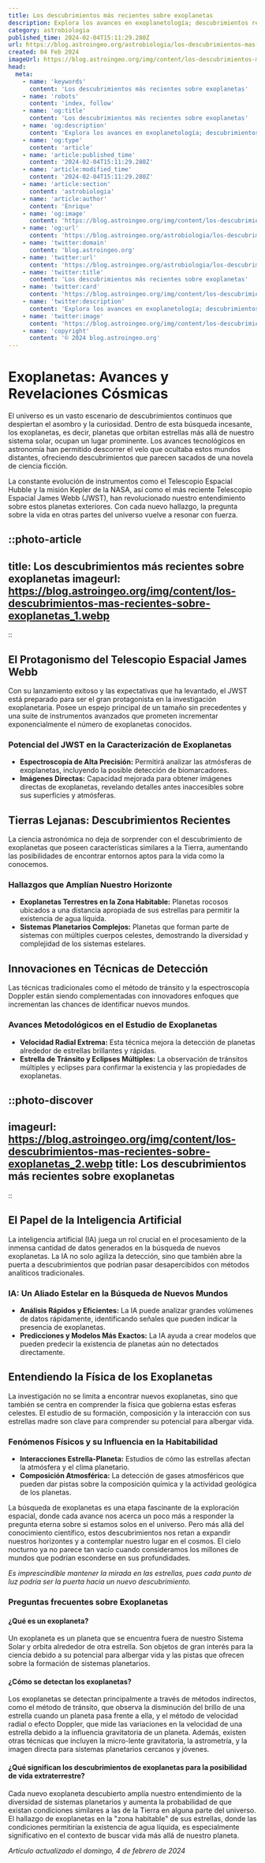 ```yaml
---
title: Los descubrimientos más recientes sobre exoplanetas
description: Explora los avances en exoplanetología; descubrimientos recientes que expanden nuestra comprensión del universo.
category: astrobiologia
published_time: 2024-02-04T15:11:29.280Z
url: https://blog.astroingeo.org/astrobiologia/los-descubrimientos-mas-recientes-sobre-exoplanetas
created: 04 Feb 2024
imageUrl: https://blog.astroingeo.org/img/content/los-descubrimientos-mas-recientes-sobre-exoplanetas_1.webp
head:
  meta:
    - name: 'keywords'
      content: 'Los descubrimientos más recientes sobre exoplanetas'
    - name: 'robots'
      content: 'index, follow'
    - name: 'og:title'
      content: 'Los descubrimientos más recientes sobre exoplanetas'
    - name: 'og:description'
      content: 'Explora los avances en exoplanetología; descubrimientos recientes que expanden nuestra comprensión del universo.'
    - name: 'og:type'
      content: 'article'
    - name: 'article:published_time'
      content: '2024-02-04T15:11:29.280Z'
    - name: 'article:modified_time'
      content: '2024-02-04T15:11:29.280Z'
    - name: 'article:section'
      content: 'astrobiologia'
    - name: 'article:author'
      content: 'Enrique'
    - name: 'og:image'
      content: 'https://blog.astroingeo.org/img/content/los-descubrimientos-mas-recientes-sobre-exoplanetas_1.webp'
    - name: 'og:url'
      content: 'https://blog.astroingeo.org/astrobiologia/los-descubrimientos-mas-recientes-sobre-exoplanetas'
    - name: 'twitter:domain'
      content: 'blog.astroingeo.org'
    - name: 'twitter:url'
      content: 'https://blog.astroingeo.org/astrobiologia/los-descubrimientos-mas-recientes-sobre-exoplanetas'
    - name: 'twitter:title'
      content: 'Los descubrimientos más recientes sobre exoplanetas'
    - name: 'twitter:card'
      content: 'https://blog.astroingeo.org/img/content/los-descubrimientos-mas-recientes-sobre-exoplanetas_1.webp'
    - name: 'twitter:description'
      content: 'Explora los avances en exoplanetología; descubrimientos recientes que expanden nuestra comprensión del universo.'
    - name: 'twitter:image'
      content: 'https://blog.astroingeo.org/img/content/los-descubrimientos-mas-recientes-sobre-exoplanetas_1.webp'
    - name: 'copyright'
      content: '© 2024 blog.astroingeo.org'
---
```

# Exoplanetas: Avances y Revelaciones Cósmicas

El universo es un vasto escenario de descubrimientos continuos que despiertan el asombro y la curiosidad. Dentro de esta búsqueda incesante, los exoplanetas, es decir, planetas que orbitan estrellas más allá de nuestro sistema solar, ocupan un lugar prominente. Los avances tecnológicos en astronomía han permitido descorrer el velo que ocultaba estos mundos distantes, ofreciendo descubrimientos que parecen sacados de una novela de ciencia ficción.

La constante evolución de instrumentos como el Telescopio Espacial Hubble y la misión Kepler de la NASA, así como el más reciente Telescopio Espacial James Webb (JWST), han revolucionado nuestro entendimiento sobre estos planetas exteriores. Con cada nuevo hallazgo, la pregunta sobre la vida en otras partes del universo vuelve a resonar con fuerza.


::photo-article
---
title: Los descubrimientos más recientes sobre exoplanetas
imageurl: https://blog.astroingeo.org/img/content/los-descubrimientos-mas-recientes-sobre-exoplanetas_1.webp
---
::


## El Protagonismo del Telescopio Espacial James Webb

Con su lanzamiento exitoso y las expectativas que ha levantado, el JWST está preparado para ser el gran protagonista en la investigación exoplanetaria. Posee un espejo principal de un tamaño sin precedentes y una suite de instrumentos avanzados que prometen incrementar exponencialmente el número de exoplanetas conocidos.

### Potencial del JWST en la Caracterización de Exoplanetas
- **Espectroscopía de Alta Precisión:** Permitirá analizar las atmósferas de exoplanetas, incluyendo la posible detección de biomarcadores.
- **Imágenes Directas:** Capacidad mejorada para obtener imágenes directas de exoplanetas, revelando detalles antes inaccesibles sobre sus superficies y atmósferas.

## Tierras Lejanas: Descubrimientos Recientes

La ciencia astronómica no deja de sorprender con el descubrimiento de exoplanetas que poseen características similares a la Tierra, aumentando las posibilidades de encontrar entornos aptos para la vida como la conocemos.

### Hallazgos que Amplían Nuestro Horizonte
- **Exoplanetas Terrestres en la Zona Habitable:** Planetas rocosos ubicados a una distancia apropiada de sus estrellas para permitir la existencia de agua líquida.
- **Sistemas Planetarios Complejos:** Planetas que forman parte de sistemas con múltiples cuerpos celestes, demostrando la diversidad y complejidad de los sistemas estelares.

## Innovaciones en Técnicas de Detección

Las técnicas tradicionales como el método de tránsito y la espectroscopía Doppler están siendo complementadas con innovadores enfoques que incrementan las chances de identificar nuevos mundos.

### Avances Metodológicos en el Estudio de Exoplanetas
- **Velocidad Radial Extrema:** Esta técnica mejora la detección de planetas alrededor de estrellas brillantes y rápidas.
- **Estrella de Tránsito y Eclipses Múltiples:** La observación de tránsitos múltiples y eclipses para confirmar la existencia y las propiedades de exoplanetas.


::photo-discover
---
imageurl: https://blog.astroingeo.org/img/content/los-descubrimientos-mas-recientes-sobre-exoplanetas_2.webp
title: Los descubrimientos más recientes sobre exoplanetas
---
::


## El Papel de la Inteligencia Artificial

La inteligencia artificial (IA) juega un rol crucial en el procesamiento de la inmensa cantidad de datos generados en la búsqueda de nuevos exoplanetas. La IA no solo agiliza la detección, sino que también abre la puerta a descubrimientos que podrían pasar desapercibidos con métodos analíticos tradicionales.

### IA: Un Aliado Estelar en la Búsqueda de Nuevos Mundos
- **Análisis Rápidos y Eficientes:** La IA puede analizar grandes volúmenes de datos rápidamente, identificando señales que pueden indicar la presencia de exoplanetas.
- **Predicciones y Modelos Más Exactos:** La IA ayuda a crear modelos que pueden predecir la existencia de planetas aún no detectados directamente.

## Entendiendo la Física de los Exoplanetas

La investigación no se limita a encontrar nuevos exoplanetas, sino que también se centra en comprender la física que gobierna estas esferas celestes. El estudio de su formación, composición y la interacción con sus estrellas madre son clave para comprender su potencial para albergar vida.

### Fenómenos Físicos y su Influencia en la Habitabilidad
- **Interacciones Estrella-Planeta:** Estudios de cómo las estrellas afectan la atmósfera y el clima planetario.
- **Composición Atmosférica:** La detección de gases atmosféricos que pueden dar pistas sobre la composición química y la actividad geológica de los planetas.

La búsqueda de exoplanetas es una etapa fascinante de la exploración espacial, donde cada avance nos acerca un poco más a responder la pregunta eterna sobre si estamos solos en el universo. Pero más allá del conocimiento científico, estos descubrimientos nos retan a expandir nuestros horizontes y a contemplar nuestro lugar en el cosmos. El cielo nocturno ya no parece tan vacío cuando consideramos los millones de mundos que podrían esconderse en sus profundidades.

*Es imprescindible mantener la mirada en las estrellas, pues cada punto de luz podría ser la puerta hacia un nuevo descubrimiento.*

### Preguntas frecuentes sobre Exoplanetas

#### ¿Qué es un exoplaneta?
Un exoplaneta es un planeta que se encuentra fuera de nuestro Sistema Solar y orbita alrededor de otra estrella. Son objetos de gran interés para la ciencia debido a su potencial para albergar vida y las pistas que ofrecen sobre la formación de sistemas planetarios.

#### ¿Cómo se detectan los exoplanetas?
Los exoplanetas se detectan principalmente a través de métodos indirectos, como el método de tránsito, que observa la disminución del brillo de una estrella cuando un planeta pasa frente a ella, y el método de velocidad radial o efecto Doppler, que mide las variaciones en la velocidad de una estrella debido a la influencia gravitatoria de un planeta. Además, existen otras técnicas que incluyen la micro-lente gravitatoria, la astrometría, y la imagen directa para sistemas planetarios cercanos y jóvenes.

#### ¿Qué significan los descubrimientos de exoplanetas para la posibilidad de vida extraterrestre?
Cada nuevo exoplaneta descubierto amplía nuestro entendimiento de la diversidad de sistemas planetarios y aumenta la probabilidad de que existan condiciones similares a las de la Tierra en alguna parte del universo. El hallazgo de exoplanetas en la "zona habitable" de sus estrellas, donde las condiciones permitirían la existencia de agua líquida, es especialmente significativo en el contexto de buscar vida más allá de nuestro planeta.

_Artículo actualizado el domingo, 4 de febrero de 2024_
